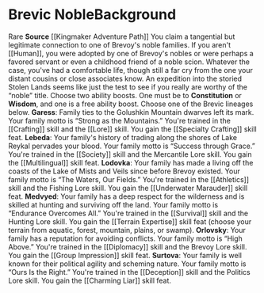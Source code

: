 ﻿---
ability: null
ability_boost: null
feat: null
id: '338'
name: Brevic Noble
prerequisite: null
rarity: null
skill: null
source: '[[DATABASE/source/Kingmaker Adventure Path|Kingmaker Adventure Path]]'
subcategory: null
trait: null
type: null

---
# Brevic Noble<span class="item-type">Background</span>

<span class="trait-rare item-trait">Rare</span>
**Source** [[Kingmaker Adventure Path]]
You claim a tangential but legitimate connection to one of Brevoy's noble families. If you aren't [[Human]], you were adopted by one of Brevoy's nobles or were perhaps a favored servant or even a childhood friend of a noble scion. Whatever the case, you've had a comfortable life, though still a far cry from the one your distant cousins or close associates know. An expedition into the storied Stolen Lands seems like just the test to see if you really are worthy of the “noble” title.
 Choose two ability boosts. One must be to **Constitution** or **Wisdom**, and one is a free ability boost.
 Choose one of the Brevic lineages below.
 **Garess**: Family ties to the Golushkin Mountain dwarves left its mark. Your family motto is “Strong as the Mountains.” You're trained in the [[Crafting]] skill and the [[Lore]] skill. You gain the [[Specialty Crafting]] skill feat.
 **Lebeda**: Your family's history of trading along the shores of Lake Reykal pervades your blood. Your family motto is “Success through Grace.” You're trained in the [[Society]] skill and the Mercantile Lore skill. You gain the [[Multilingual]] skill feat.
 **Lodovka**: Your family has made a living off the coasts of the Lake of Mists and Veils since before Brevoy existed. Your family motto is “The Waters, Our Fields.” You're trained in the [[Athletics]] skill and the Fishing Lore skill. You gain the [[Underwater Marauder]] skill feat.
 **Medvyed**: Your family has a deep respect for the wilderness and is skilled at hunting and surviving off the land. Your family motto is “Endurance Overcomes All.” You're trained in the [[Survival]] skill and the Hunting Lore skill. You gain the [[Terrain Expertise]] skill feat (choose your terrain from aquatic, forest, mountain, plains, or swamp).
 **Orlovsky**: Your family has a reputation for avoiding conflicts. Your family motto is “High Above.” You're trained in the [[Diplomacy]] skill and the Brevoy Lore skill. You gain the [[Group Impression]] skill feat.
 **Surtova**: Your family is well known for their political agility and scheming nature. Your family motto is “Ours Is the Right.” You're trained in the [[Deception]] skill and the Politics Lore skill. You gain the [[Charming Liar]] skill feat.